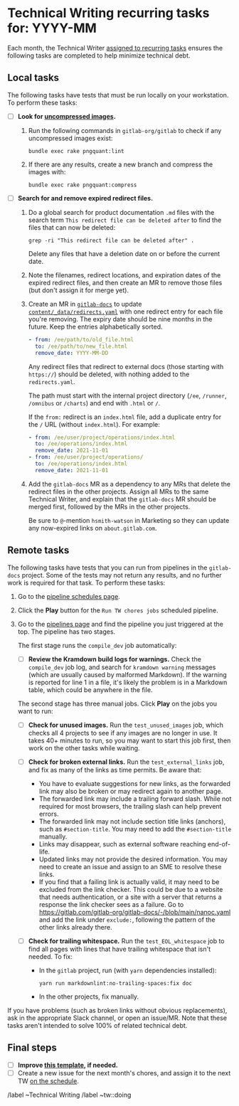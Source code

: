 # Technical Writing recurring tasks for: YYYY-MM

Each month, the Technical Writer [assigned to recurring tasks](https://about.gitlab.com/handbook/engineering/ux/technical-writing/#regularly-scheduled-tasks)
ensures the following tasks are completed to help minimize technical debt.

## Local tasks

The following tasks have tests that must be run locally on your workstation. To perform these tasks:

- [ ] **Look for [uncompressed images](https://docs.gitlab.com/ce/development/documentation/styleguide/index.html#compress-images).**

  1. Run the following commands in `gitlab-org/gitlab` to check if any uncompressed images exist:

     ```shell
     bundle exec rake pngquant:lint
     ```

  1. If there are any results, create a new branch and compress the images with:

     ```shell
     bundle exec rake pngquant:compress
     ```

- [ ] **Search for and remove expired redirect files.**

  1. Do a global search for product documentation `.md` files with the search term
     `This redirect file can be deleted after` to find the files that can now be deleted:

     ```shell
     grep -ri "This redirect file can be deleted after" .
     ```

     Delete any files that have a deletion date on or before the current date.

  1. Note the filenames, redirect locations, and expiration dates of the expired
     redirect files, and then create an MR to remove those files (but don't assign it for merge yet).
  1. Create an MR in [`gitlab-docs`](https://gitlab.com/gitlab-org/gitlab-docs) to update
     [`content/_data/redirects.yaml`](https://gitlab.com/gitlab-org/gitlab-docs/-/blob/main/content/_data/redirects.yaml)
     with one redirect entry for each file you're removing. The expiry date should
     be nine months in the future. Keep the entries alphabetically sorted.

     ```yaml
     - from: /ee/path/to/old_file.html
       to: /ee/path/to/new_file.html
       remove_date: YYYY-MM-DD
     ```

     Any redirect files that redirect to external docs (those starting with `https://`)
     should be deleted, with nothing added to the `redirects.yaml`.

     The path must start with the internal project directory (`/ee`,
     `/runner`, `/omnibus` or `/charts`) and end with `.html` or `/`.

     If the `from:` redirect is an `index.html` file, add a duplicate entry for
     the `/` URL (without `index.html`). For example:

     ```yaml
     - from: /ee/user/project/operations/index.html
       to: /ee/operations/index.html
       remove_date: 2021-11-01
     - from: /ee/user/project/operations/
       to: /ee/operations/index.html
       remove_date: 2021-11-01
     ```

  1. Add the `gitlab-docs` MR as a dependency to any MRs that delete the redirect files
     in the other projects. Assign all MRs to the same Technical Writer, and explain that the
     `gitlab-docs` MR should be merged first, followed by the MRs in the other projects.

     Be sure to `@`-mention `hsmith-watson` in Marketing so they can update any now-expired links on
     `about.gitlab.com`.

## Remote tasks

The following tasks have tests that you can run from pipelines in the `gitlab-docs` project.
Some of the tests may not return any results, and no further work is required for that
task. To perform these tasks:

1. Go to the [pipeline schedules page](https://gitlab.com/gitlab-org/gitlab-docs/-/pipeline_schedules).
1. Click the **Play** button for the `Run TW chores jobs` scheduled pipeline.
1. Go to the [pipelines page](https://gitlab.com/gitlab-org/gitlab-docs/-/pipelines)
   and find the pipeline you just triggered at the top. The pipeline has two stages.
   
   The first stage runs the `compile_dev` job automatically:

   - [ ] **Review the Kramdown build logs for warnings.** Check the `compile_dev`
     job log, and search for `kramdown warning` messages (which are usually caused
     by malformed Markdown). If the warning is reported for line 1 in a file, it's
     likely the problem is in a Markdown table, which could be anywhere in the file.

   The second stage has three manual jobs. Click **Play** on the jobs you want to run:

   - [ ] **Check for unused images.** Run the `test_unused_images` job, which checks
     all 4 projects to see if any images are no longer in use. It takes 40+ minutes
     to run, so you may want to start this job first, then work on the other tasks
     while waiting.
   - [ ] **Check for broken external links.** Run the `test_external_links` job,
     and fix as many of the links as time permits. Be aware that:
     - You have to evaluate suggestions for new links, as the forwarded link may also
       be broken or may redirect again to another page.
     - The forwarded link may include a trailing forward slash. While not required
       for most browsers, the trailing slash can help prevent errors.
     - The forwarded link may not include section title links (anchors), such as
       `#section-title`. You may need to add the `#section-title` manually.
     - Links may disappear, such as external software reaching end-of-life.
     - Updated links may not provide the desired information. You may need to
       create an issue and assign to an SME to resolve these links.
     - If you find that a failing link is actually valid, it may need to be excluded
       from the link checker. This could be due to a website that needs authentication,
       or a site with a server that returns a response the link checker sees as a failure.
       Go to <https://gitlab.com/gitlab-org/gitlab-docs/-/blob/main/nanoc.yaml>
       and add the link under `exclude:`, following the pattern of the other links
       already there.
   - [ ] **Check for trailing whitespace.** Run the `test_EOL_whitespace` job to
     find all pages with lines that have trailing whitespace that isn't needed. To fix:

     - In the `gitlab` project, run (with `yarn` dependencies installed):

       ```shell
       yarn run markdownlint:no-trailing-spaces:fix doc
       ```

     - In the other projects, fix manually.

If you have problems (such as broken links without obvious replacements), ask in the appropriate
Slack channel, or open an issue/MR. Note that these tasks aren't intended to solve 100% of related
technical debt.

## Final steps

- [ ] **Improve [this template](https://gitlab.com/gitlab-org/technical-writing/-/blob/main/.gitlab/issue_templates/tw-monthly-tasks.md), if needed.**
- [ ] Create a new issue for the next month's chores, and assign it to the next TW
  [on the schedule](https://about.gitlab.com/handbook/engineering/ux/technical-writing/#regularly-scheduled-tasks).

/label ~Technical Writing
/label ~tw::doing
